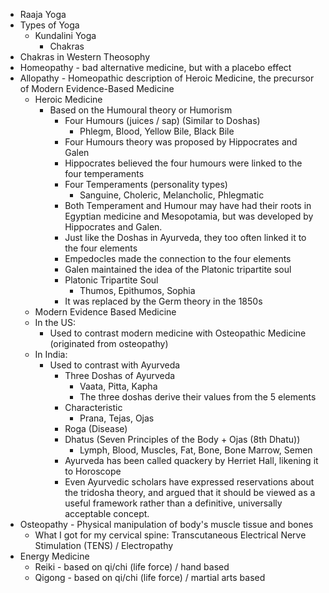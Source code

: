 - Raaja Yoga
- Types of Yoga
	- Kundalini Yoga
		- Chakras
- Chakras in Western Theosophy
- Homeopathy - bad alternative medicine, but with a placebo effect
- Allopathy - Homeopathic description of Heroic Medicine, the precursor of Modern Evidence-Based Medicine
	- Heroic Medicine
		- Based on the Humoural theory or Humorism
			- Four Humours (juices / sap) (Similar to Doshas)
				- Phlegm, Blood, Yellow Bile, Black Bile
			- Four Humours theory was proposed by Hippocrates and Galen
			- Hippocrates believed the four humours were linked to the four temperaments
			- Four Temperaments (personality types)
				- Sanguine, Choleric, Melancholic, Phlegmatic
			- Both Temperament and Humour may have had their roots in Egyptian medicine and Mesopotamia, but was developed by Hippocrates and Galen.
			- Just like the Doshas in Ayurveda, they too often linked it to the four elements
			- Empedocles made the connection to the four elements
			- Galen maintained the idea of the Platonic tripartite soul
			- Platonic Tripartite Soul
				- Thumos, Epithumos, Sophia
			- It was replaced by the Germ theory in the 1850s
	- Modern Evidence Based Medicine
	- In the US:
		- Used to contrast modern medicine with Osteopathic Medicine (originated from osteopathy)
	- In India:
		- Used to contrast with Ayurveda
			- Three Doshas of Ayurveda
				- Vaata, Pitta, Kapha
				- The three doshas derive their values from the 5 elements
			- Characteristic
				- Prana, Tejas, Ojas
			- Roga (Disease)
			- Dhatus (Seven Principles of the Body + Ojas (8th Dhatu))
				- Lymph, Blood, Muscles, Fat, Bone, Bone Marrow, Semen
			- Ayurveda has been called quackery by Herriet Hall, likening it to Horoscope
			- Even Ayurvedic scholars have expressed reservations about the tridosha theory, and argued that it should be viewed as a useful framework rather than a definitive, universally acceptable concept.
- Osteopathy - Physical manipulation of body's muscle tissue and bones
	- What I got for my cervical spine: Transcutaneous Electrical Nerve Stimulation (TENS) / Electropathy
- Energy Medicine
	- Reiki - based on qi/chi (life force) / hand based
	- Qigong - based on qi/chi (life force) / martial arts based